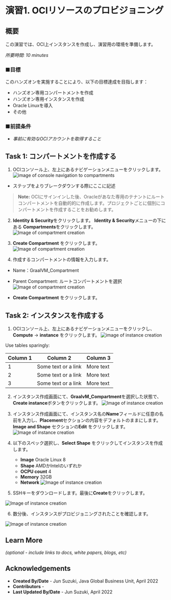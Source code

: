 # 演習1. OCIリソースのプロビジョニング

## 概要

この演習では、OCI上インスタンスを作成し、演習用の環境を準備します。

*所要時間: 10 minutes*

### ■目標

このハンズオンを実施することにより、以下の目標達成を目指します：
* ハンズオン専用コンパートメントを作成
* ハンズオン専用インスタンスを作成
* Oracle Linuxを導入
* その他

### ■前提条件

* *事前に有効なOCIアカウントを取得すること*

## Task 1: コンパートメントを作成する

1. OCIコンソール上、左上にあるナビゲーションメニューをクリックします。
    ![image of console navigation to compartments](/../images/console-navigation.png)
    &nbsp;

 * ステップをよりブレークダウンする際にここに記述

  > **Note:** OCIにサインインした後、Oracleがあなた専用のテナントにルートコンパートメントを自動的的に作成します。プロジェクトごとに個別にコンパートメントを作成することをお勧めします。
  
2. **Identity & Security**をクリックします。 **Identity & Security**メニューの下にある **Compartments**をクリックします。
   ![Image of compartment creation](/../images/console-navigation-compartment.png)
    &nbsp;

3. **Create Compartment** をクリックします。
 ![Image of compartment creation](/../images/console-compartment-create.png)

4. 作成するコンパートメントの情報を入力します。
  * Name：GraalVM_Compartment
  * Parent Compartment: ルートコンパートメントを選択
 ![Image of compartment creation](/../images/console-compartment-create2.png) 

  * **Create Compartment** をクリックします。
  

## Task 2: インスタンスを作成する

1.  OCIコンソール上、左上にあるナビゲーションメニューをクリックし、**Compute** → **instance** をクリックします。
  ![image of instance creation](/../images/create-instance.png)
    &nbsp;

  Use tables sparingly:

  | Column 1 | Column 2 | Column 3 |
  | --- | --- | --- |
  | 1 | Some text or a link | More text  |
  | 2 |Some text or a link | More text |
  | 3 | Some text or a link | More text |

2. インスタンス作成画面にて、**GraalvM_Compartment**を選択した状態で、**Create instance**ボタンをクリックします。 
![Image of instance creation](/../images/create-instance1.png)

3. インスタンス作成画面にて、インスタンス名の**Name**フィールドに任意の名前を入力し、**Placement**セクションの内容をデフォルトのままにします。**Image and Shape** セクションの**Edit** をクリックします。
![Image of instance creation](/../images/create-instance2.png)


4. 以下のスペック選択し、**Select Shape** をクリックしてインスタンスを作成します。
    - **Image** Oracle Linux 8
    - **Shape** AMDかIntelのいずれか
    - **OCPU count** 4
    - **Memory** 32GB
    - **Network**
  ![Image of instance creation](/../images/create-instance4.png)

5. SSHキーをダウンロードします。最後に**Create**をクリックします。

  ![Image of instance creation](/../images/create-instance5.png)

6. 数分後、インスタンスがプロビジョニングされたことを確認します。

  ![Image of instance creation](/../images/provisioning-instance1.png)

## Learn More

*(optional - include links to docs, white papers, blogs, etc)*



## Acknowledgements

- **Created By/Date** - Jun Suzuki, Java Global Business Unit, April 2022
- **Contributors** - 
- **Last Updated By/Date** - Jun Suzuki, April 2022
